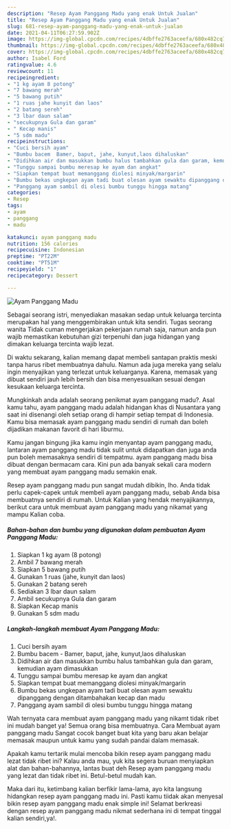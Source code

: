 ```yaml
---
description: "Resep Ayam Panggang Madu yang enak Untuk Jualan"
title: "Resep Ayam Panggang Madu yang enak Untuk Jualan"
slug: 681-resep-ayam-panggang-madu-yang-enak-untuk-jualan
date: 2021-04-11T06:27:59.902Z
image: https://img-global.cpcdn.com/recipes/4dbffe2763aceefa/680x482cq70/ayam-panggang-madu-foto-resep-utama.jpg
thumbnail: https://img-global.cpcdn.com/recipes/4dbffe2763aceefa/680x482cq70/ayam-panggang-madu-foto-resep-utama.jpg
cover: https://img-global.cpcdn.com/recipes/4dbffe2763aceefa/680x482cq70/ayam-panggang-madu-foto-resep-utama.jpg
author: Isabel Ford
ratingvalue: 4.6
reviewcount: 11
recipeingredient:
- "1 kg ayam 8 potong"
- "7 bawang merah"
- "5 bawang putih"
- "1 ruas jahe kunyit dan laos"
- "2 batang sereh"
- "3 lbar daun salam"
- "secukupnya Gula dan garam"
- " Kecap manis"
- "5 sdm madu"
recipeinstructions:
- "Cuci bersih ayam"
- "Bumbu bacem  Bamer, baput, jahe, kunyut,laos dihaluskan"
- "Didihkan air dan masukkan bumbu halus tambahkan gula dan garam, kemudian ayam dimasukkan"
- "Tunggu sampai bumbu meresap ke ayam dan angkat"
- "Siapkan tempat buat memanggang diolesi minyak/margarin"
- "Bumbu bekas ungkepan ayam tadi buat olesan ayam sewaktu dipanggang dengan ditambahakan kecap dan madu"
- "Panggang ayam sambil di olesi bumbu tunggu hingga matang"
categories:
- Resep
tags:
- ayam
- panggang
- madu

katakunci: ayam panggang madu 
nutrition: 156 calories
recipecuisine: Indonesian
preptime: "PT22M"
cooktime: "PT51M"
recipeyield: "1"
recipecategory: Dessert

---
```



![Ayam Panggang Madu](https://img-global.cpcdn.com/recipes/4dbffe2763aceefa/680x482cq70/ayam-panggang-madu-foto-resep-utama.jpg)

Sebagai seorang istri, menyediakan masakan sedap untuk keluarga tercinta merupakan hal yang menggembirakan untuk kita sendiri. Tugas seorang  wanita Tidak cuman mengerjakan pekerjaan rumah saja, namun anda pun wajib memastikan kebutuhan gizi terpenuhi dan juga hidangan yang dimakan keluarga tercinta wajib lezat.

Di waktu  sekarang, kalian memang dapat membeli santapan praktis meski tanpa harus ribet membuatnya dahulu. Namun ada juga mereka yang selalu ingin menyajikan yang terlezat untuk keluarganya. Karena, memasak yang dibuat sendiri jauh lebih bersih dan bisa menyesuaikan sesuai dengan kesukaan keluarga tercinta. 



Mungkinkah anda adalah seorang penikmat ayam panggang madu?. Asal kamu tahu, ayam panggang madu adalah hidangan khas di Nusantara yang saat ini disenangi oleh setiap orang di hampir setiap tempat di Indonesia. Kamu bisa memasak ayam panggang madu sendiri di rumah dan boleh dijadikan makanan favorit di hari liburmu.

Kamu jangan bingung jika kamu ingin menyantap ayam panggang madu, lantaran ayam panggang madu tidak sulit untuk didapatkan dan juga anda pun boleh memasaknya sendiri di tempatmu. ayam panggang madu bisa dibuat dengan bermacam cara. Kini pun ada banyak sekali cara modern yang membuat ayam panggang madu semakin enak.

Resep ayam panggang madu pun sangat mudah dibikin, lho. Anda tidak perlu capek-capek untuk membeli ayam panggang madu, sebab Anda bisa membuatnya sendiri di rumah. Untuk Kalian yang hendak menyajikannya, berikut cara untuk membuat ayam panggang madu yang nikamat yang mampu Kalian coba.

<!--inarticleads1-->

##### Bahan-bahan dan bumbu yang digunakan dalam pembuatan Ayam Panggang Madu:

1. Siapkan 1 kg ayam (8 potong)
1. Ambil 7 bawang merah
1. Siapkan 5 bawang putih
1. Gunakan 1 ruas (jahe, kunyit dan laos)
1. Gunakan 2 batang sereh
1. Sediakan 3 lbar daun salam
1. Ambil secukupnya Gula dan garam
1. Siapkan  Kecap manis
1. Gunakan 5 sdm madu




<!--inarticleads2-->

##### Langkah-langkah membuat Ayam Panggang Madu:

1. Cuci bersih ayam
1. Bumbu bacem  - Bamer, baput, jahe, kunyut,laos dihaluskan
1. Didihkan air dan masukkan bumbu halus tambahkan gula dan garam, kemudian ayam dimasukkan
1. Tunggu sampai bumbu meresap ke ayam dan angkat
1. Siapkan tempat buat memanggang diolesi minyak/margarin
1. Bumbu bekas ungkepan ayam tadi buat olesan ayam sewaktu dipanggang dengan ditambahakan kecap dan madu
1. Panggang ayam sambil di olesi bumbu tunggu hingga matang




Wah ternyata cara membuat ayam panggang madu yang nikamt tidak ribet ini mudah banget ya! Semua orang bisa membuatnya. Cara Membuat ayam panggang madu Sangat cocok banget buat kita yang baru akan belajar memasak maupun untuk kamu yang sudah pandai dalam memasak.

Apakah kamu tertarik mulai mencoba bikin resep ayam panggang madu lezat tidak ribet ini? Kalau anda mau, yuk kita segera buruan menyiapkan alat dan bahan-bahannya, lantas buat deh Resep ayam panggang madu yang lezat dan tidak ribet ini. Betul-betul mudah kan. 

Maka dari itu, ketimbang kalian berfikir lama-lama, ayo kita langsung hidangkan resep ayam panggang madu ini. Pasti kamu tiidak akan menyesal bikin resep ayam panggang madu enak simple ini! Selamat berkreasi dengan resep ayam panggang madu nikmat sederhana ini di tempat tinggal kalian sendiri,ya!.

